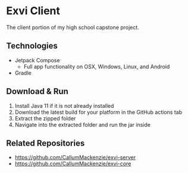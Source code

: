 # Exvi Client

The client portion of my high school capstone project.

## Technologies
- Jetpack Compose
  - Full app functionality on OSX, Windows, Linux, and Android
- Gradle
  
## Download & Run

1. Install Java 11 if it is not already installed
2. Download the latest build for your platform in the GitHub actions tab
3. Extract the zipped folder
4. Navigate into the extracted folder and run the jar inside

## Related Repositories
- https://github.com/CallumMackenzie/exvi-server
- https://github.com/CallumMackenzie/exvi-core